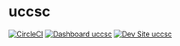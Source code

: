 # uccsc

[![CircleCI](https://circleci.com/gh/ucdavis/uccsc2018.svg?style=shield)](https://circleci.com/gh/ucdavis/uccsc2018)
[![Dashboard uccsc](https://img.shields.io/badge/dashboard-uccsc-yellow.svg)](https://dashboard.pantheon.io/sites/30eae61b-1382-4cd9-86e2-64391eb3d041#dev/code)
[![Dev Site uccsc](https://img.shields.io/badge/site-uccsc-blue.svg)](http://dev-uccsc.pantheonsite.io/)
